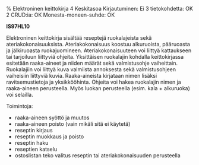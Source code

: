 % Elektroninen keittokirja
<arvosanamaksimi>4</arvosanamaksimi>
<vaikeustaso>Keskitasoa</vaikeustaso>
<comment>
Kirjautuminen:        Ei
3 tietokohdetta:      OK
2 CRUD:ia:            OK
Monesta-moneen-suhde: OK
</comment>

**IS97HL10**

Elektroninen keittokirja sisältää reseptejä ruokalajeista sekä
ateriakokonaisuuksista. Ateriakokonaisuus koostuu alkuruoista,
pääruoasta ja jälkiruoasta ruokajuomineen. Ateriakokonaisuuteen voi
liittyä kattaukseen tai tarjoiluun liittyviä ohjeita. Yksittäisen
ruokalajin kohdalla keittokirjassa esitetään raaka-aineet ja niiden
määrät sekä valmistusohje vaiheittain. Ruokalajiin voi liittyä kuva
valmiista annoksesta sekä valmistusohjeen vaiheisiin liittyviä kuvia.
Raaka-aineista kirjataan nimen lisäksi ravitsemustietoja ja
yksikkööhinta. Ohjeita voi hakea ruokalajin nimen ja raaka-aineen
perusteella. Myös luokan perusteella (esim. kala + alkuruoka) voi
selailla.

Toimintoja:

-  raaka-aineen syöttö ja muutos
-  raaka-aineen poisto (vain mikäli sitä ei käytetä)
-  reseptin kirjaus
-  reseptin muokkaus ja poisto
-  reseptin haku
-  reseptien katselu
-  ostoslistan teko valitus reseptin tai ateriakokonaisuuden
perusteella
